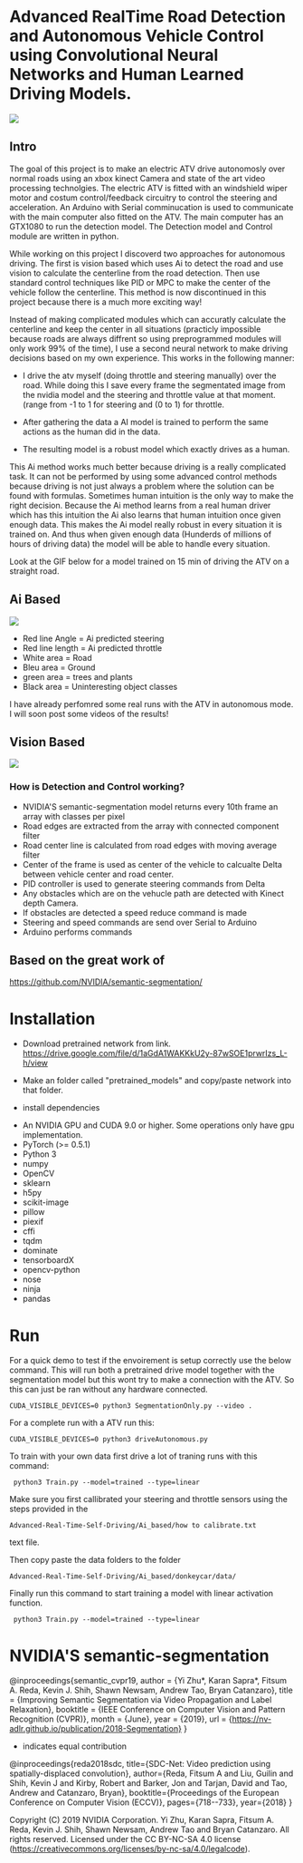 # Advanced RealTime Road Detection and Autonomous Vehicle Control using Convolutional Neural Networks and Human Learned Driving Models. 

![](https://github.com/sieuwe1/Advanced-Real-Time-Self-Driving/blob/master/Ai_based/RealLifeDemo.gif)

## Intro
The goal of this project is to make an electric ATV drive autonomosly over normal roads using an xbox kinect Camera and state of the art video processing technolgies. The electric ATV is fitted with an windshield wiper motor and costum control/feedback circuitry to control the steering and acceleration. An Arduino with Serial comminucation is used to communicate with the main computer also fitted on the ATV. The main computer has an GTX1080 to run the detection model. The Detection model and Control module are written in python. 

While working on this project I discoverd two approaches for autonomous driving. The first is vision based which uses Ai to detect the road and use vision to calculate the centerline from the road detection. Then use standard control techniques like PID or MPC to make the center of the vehicle follow the centerline. This method is now discontinued in this project because there is a much more exciting way!

Instead of making complicated modules which can accuratly calculate the centerline and keep the center in all situations (practicly impossible because roads are always diffrent so using preprogrammed modules will only work 99% of the time), I use a second neural network to make driving decisions based on my own experience. This works in the following manner: 

- I drive the atv myself (doing throttle and steering manually) over the road. While doing this I save every frame the segmentated image from the nvidia model and the steering and throttle value at that moment. (range from -1 to 1 for steering and (0 to 1) for throttle.

- After gathering the data a AI model is trained to perform the same actions as the human did in the data.

- The resulting model is a robust model which exactly drives as a human. 

This Ai method works much better because driving is a really complicated task. It can not be performed by using some advanced control methods because driving is not just always a problem where the solution can be found with formulas. Sometimes human intuition is the only way to make the right decision. Because the Ai method learns from a real human driver which has this intuition the Ai also learns that human intuition once given enough data. This makes the Ai model really robust in every situation it is trained on. And thus when given enough data (Hunderds of millions of hours of driving data) the model will be able to handle every situation. 

Look at the GIF below for a model trained on 15 min of driving the ATV on a straight road. 

## Ai Based
![](https://github.com/sieuwe1/Advanced-Real-Time-Self-Driving/blob/master/Ai_based/DemoGif.gif)

- Red line Angle = Ai predicted steering
- Red line length = Ai predicted throttle 
- White area = Road
- Bleu area = Ground
- green area = trees and plants
- Black area = Uninteresting object classes

I have already perfomred some real runs with the ATV in autonomous mode. I will soon post some videos of the results! 

## Vision Based
![](https://github.com/sieuwe1/Advanced-Real-Time-Self-Driving/blob/master/Vision_based/demo.gif)

### How is Detection and Control working? 
- NVIDIA'S semantic-segmentation model returns every 10th frame an array with classes per pixel
- Road edges are extracted from the array with connected component filter
- Road center line is calculated from road edges with moving average filter
- Center of the frame is used as center of the vehicle to calcualte Delta between vehicle center and road center. 
- PID controller is used to generate steering commands from Delta
- Any obstacles which are on the vehucle path are detected with Kinect depth Camera.
- If obstacles are detected a speed reduce command is made
- Steering and speed commands are send over Serial to Arduino
- Arduino performs commands

## Based on the great work of
https://github.com/NVIDIA/semantic-segmentation/

# Installation
- Download pretrained network from link. 
https://drive.google.com/file/d/1aGdA1WAKKkU2y-87wSOE1prwrIzs_L-h/view

- Make an folder called "pretrained_models" and copy/paste network into that folder.
- install dependencies
* An NVIDIA GPU and CUDA 9.0 or higher. Some operations only have gpu implementation.
* PyTorch (>= 0.5.1)
* Python 3
* numpy
* OpenCV 
* sklearn
* h5py
* scikit-image
* pillow
* piexif
* cffi
* tqdm
* dominate
* tensorboardX
* opencv-python
* nose
* ninja
* pandas

# Run
For a quick demo to test if the envoirement is setup correctly use the below command. This will run both a pretrained drive model together with the segmentation model but this wont try to make a connection with the ATV. So this can just be ran without any hardware connected. 
```
CUDA_VISIBLE_DEVICES=0 python3 SegmentationOnly.py --video .
```

For a complete run with a ATV run this:
```
CUDA_VISIBLE_DEVICES=0 python3 driveAutonomous.py 
```

To train with your own data first drive a lot of traning runs with this command: 
```
 python3 Train.py --model=trained --type=linear
```

Make sure you first callibrated your steering and throttle sensors using the steps provided in the 
```
Advanced-Real-Time-Self-Driving/Ai_based/how to calibrate.txt
```
text file. 

Then copy paste the data folders to the folder  
```
Advanced-Real-Time-Self-Driving/Ai_based/donkeycar/data/
```

Finally run this command to start training a model with linear activation function. 
```
 python3 Train.py --model=trained --type=linear
```

# NVIDIA'S semantic-segmentation

@inproceedings{semantic_cvpr19,
  author       = {Yi Zhu*, Karan Sapra*, Fitsum A. Reda, Kevin J. Shih, Shawn Newsam, Andrew Tao, Bryan Catanzaro},
  title        = {Improving Semantic Segmentation via Video Propagation and Label Relaxation},
  booktitle    = {IEEE Conference on Computer Vision and Pattern Recognition (CVPR)},
  month        = {June},
  year         = {2019},
  url          = {https://nv-adlr.github.io/publication/2018-Segmentation}
}
* indicates equal contribution

@inproceedings{reda2018sdc,
  title={SDC-Net: Video prediction using spatially-displaced convolution},
  author={Reda, Fitsum A and Liu, Guilin and Shih, Kevin J and Kirby, Robert and Barker, Jon and Tarjan, David and Tao, Andrew and Catanzaro, Bryan},
  booktitle={Proceedings of the European Conference on Computer Vision (ECCV)},
  pages={718--733},
  year={2018}
}

Copyright (C) 2019 NVIDIA Corporation. Yi Zhu, Karan Sapra, Fitsum A. Reda, Kevin J. Shih, Shawn Newsam, Andrew Tao and Bryan Catanzaro.
All rights reserved. 
Licensed under the CC BY-NC-SA 4.0 license (https://creativecommons.org/licenses/by-nc-sa/4.0/legalcode).
